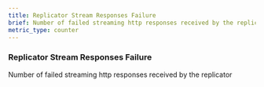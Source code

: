 ```yaml
---
title: Replicator Stream Responses Failure
brief: Number of failed streaming http responses received by the replicator
metric_type: counter
---
```

### Replicator Stream Responses Failure

Number of failed streaming http responses received by the replicator